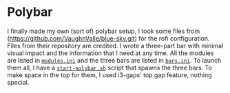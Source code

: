 # Polybar

I finally made my own (sort of) polybar setup, I took some files from (https://github.com/VaughnValle/blue-sky.git) for the rofi configuration. Files from their
repository are credited. I wrote a three-part bar with minimal visual impact and the information that I need at any time. All the modules are listed in [`modules.ini`](./modules.ini) and the three
bars are listed in [`bars.ini`](./bars.ini). To launch them all, I have a [`start-polybar.sh`](./start-polybar.sh) script that spawns the three bars. To make space in the top for
them, I used i3-gaps' top gap feature, nothing special.
